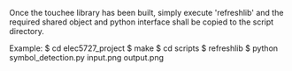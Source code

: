 Once the touchee library has been built, simply execute 'refreshlib' and the required shared object and python interface shall be copied to the script directory.

Example:
$ cd elec5727_project
$ make
$ cd scripts
$ refreshlib
$ python symbol_detection.py input.png output.png


